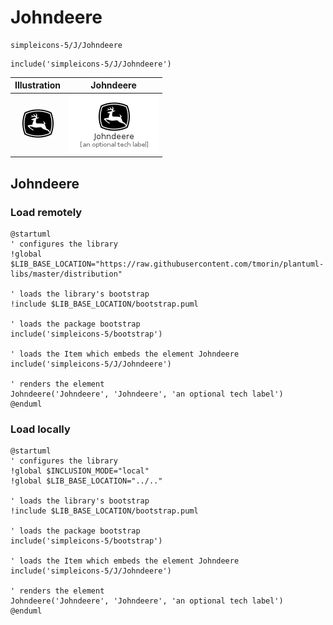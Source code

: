 # Johndeere


```text
simpleicons-5/J/Johndeere
```

```text
include('simpleicons-5/J/Johndeere')
```



| Illustration | Johndeere |
| :---: | :---: |
| ![illustration for Illustration](../../simpleicons-5/J/Johndeere.png) | ![illustration for Johndeere](../../simpleicons-5/J/Johndeere.Local.png) |




## Johndeere

### Load remotely
```plantuml
@startuml
' configures the library
!global $LIB_BASE_LOCATION="https://raw.githubusercontent.com/tmorin/plantuml-libs/master/distribution"

' loads the library's bootstrap
!include $LIB_BASE_LOCATION/bootstrap.puml

' loads the package bootstrap
include('simpleicons-5/bootstrap')

' loads the Item which embeds the element Johndeere
include('simpleicons-5/J/Johndeere')

' renders the element
Johndeere('Johndeere', 'Johndeere', 'an optional tech label')
@enduml
```

### Load locally
```plantuml
@startuml
' configures the library
!global $INCLUSION_MODE="local"
!global $LIB_BASE_LOCATION="../.."

' loads the library's bootstrap
!include $LIB_BASE_LOCATION/bootstrap.puml

' loads the package bootstrap
include('simpleicons-5/bootstrap')

' loads the Item which embeds the element Johndeere
include('simpleicons-5/J/Johndeere')

' renders the element
Johndeere('Johndeere', 'Johndeere', 'an optional tech label')
@enduml
```

